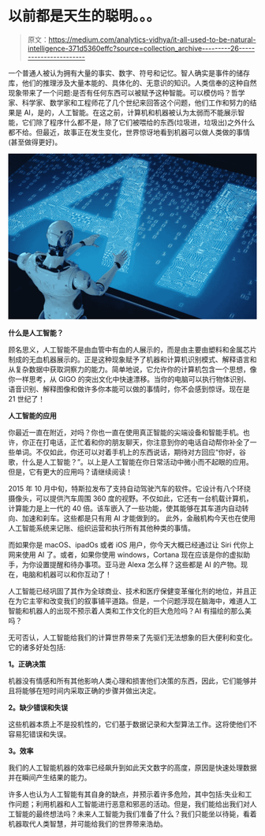 # 以前都是天生的聪明。。。

> 原文：<https://medium.com/analytics-vidhya/it-all-used-to-be-natural-intelligence-371d5360effc?source=collection_archive---------26----------------------->

一个普通人被认为拥有大量的事实、数字、符号和记忆。智人确实是事件的储存库，他们的推理涉及大量本能的、具体化的、无意识的知识。人类信奉的这种自然现象带来了一个问题:是否有任何东西可以被赋予这种智能。可以模仿吗？哲学家、科学家、数学家和工程师花了几个世纪来回答这个问题，他们工作和努力的结果是 AI，是的，人工智能。在这之前，计算机和机器被认为太弱而不能展示智能，它们除了程序什么都不是，除了它们被喂给的东西(垃圾进，垃圾出)之外什么都不给。但最近，故事正在发生变化，世界惊讶地看到机器可以做人类做的事情(甚至做得更好)。

![](img/5488c890177805a5b2210594b07e9198.png)

**什么是人工智能？**

顾名思义，人工智能不是由血管中有血的人展示的，而是由主要由塑料和金属芯片制成的无血机器展示的。正是这种现象赋予了机器和计算机识别模式、解释语言和从复杂数据中获取洞察力的能力。简单地说，它允许你的计算机包含一个思想，像你一样思考，从 GIGO 的突出文化中快速漂移。当你的电脑可以执行物体识别、语音识别、解释图像和做许多你本能可以做的事情时，你不会感到惊讶。现在是 21 世纪了！

**人工智能的应用**

你最近一直在附近，对吗？你也一直在使用真正智能的尖端设备和智能手机。也许，你正在打电话，正忙着和你的朋友聊天，你注意到你的电话自动帮你补全了一些单词。不仅如此，你还可以对着手机上的东西说话，期待对方回应“你好，谷歌，什么是人工智能？”。以上是人工智能在你日常活动中微小而不起眼的应用。但是，它有更大的应用吗？请继续阅读！

2015 年 10 月中旬，特斯拉发布了支持自动驾驶汽车的软件。它设计有八个环绕摄像头，可以提供汽车周围 360 度的视野。不仅如此，它还有一台机载计算机，计算能力是上一代的 40 倍。该车嵌入了一些功能，使其能够在其车道内自动转向、加速和刹车。这些都是只有用 AI 才能做到的。
此外，金融机构今天也在使用人工智能系统来记账、组织运营和执行所有其他种类的事情。

而如果你是 macOS、ipadOs 或者 iOS 用户，你今天大概已经通过让 Siri 代你上网来使用 AI 了。或者，如果你使用 windows，Cortana 现在应该是你的虚拟助手，为你设置提醒和待办事项。亚马逊 Alexa 怎么样？这些都是 AI 的产物。现在，电脑和机器可以和你互动了！

人工智能已经巩固了其作为全球商业、技术和医疗保健变革催化剂的地位，并且正在为它主宰和改变我们的叙事铺平道路。但是，一个问题浮现在脑海中，难道人工智能和机器人的出现不预示着人类和工作文化的巨大危险吗？AI 有描绘的那么美吗？

无可否认，人工智能给我们的计算世界带来了先驱们无法想象的巨大便利和变化。它的诸多好处包括:

**1。正确决策**

机器没有情感和所有其他影响人类心理和损害他们决策的东西，因此，它们能够并且将能够在短时间内采取正确的步骤并做出决定。

**2。缺少错误和失误**

这些机器本质上不是投机性的，它们基于数据记录和大型算法工作。这将使他们不容易犯错误和失误。

**3。效率**

我们的人工智能机器的效率已经飙升到如此天文数字的高度，原因是快速处理数据并在瞬间产生结果的能力。

许多人也认为人工智能有其自身的缺点，并预示着许多危险，其中包括:失业和工作问题；利用机器和人工智能进行恶意和邪恶的活动。但是，我们能给出我们对人工智能的最终想法吗？未来人工智能为我们准备了什么？我们只能坐以待毙，看着机器取代人类智慧，并可能给我们的世界带来浩劫。